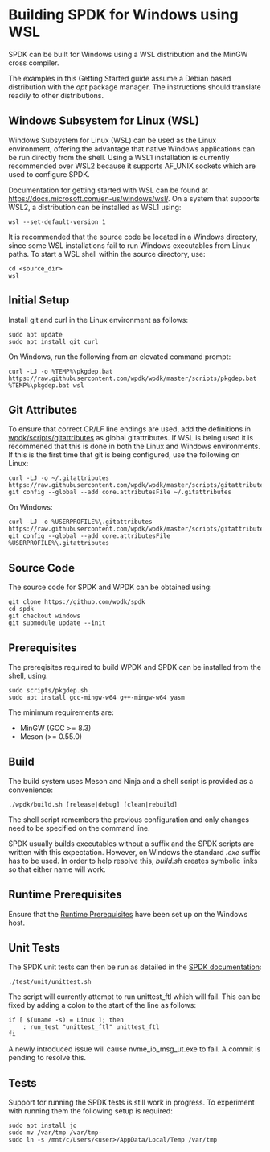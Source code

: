 # Building SPDK for Windows using WSL

SPDK can be built for Windows using a WSL distribution and the MinGW cross compiler.

The examples in this Getting Started guide assume a Debian based distribution with the *apt* package manager. The instructions should translate readily to other distributions.

<a id="wsl"></a>
## Windows Subsystem for Linux (WSL)

Windows Subsystem for Linux (WSL) can be used as the Linux environment,
offering the advantage that native Windows applications can be run directly from the shell.
Using a WSL1 installation is currently recommended over WSL2 because it supports
AF_UNIX sockets which are used to configure SPDK.

Documentation for getting started with WSL can be found at
https://docs.microsoft.com/en-us/windows/wsl/.
On a system that supports WSL2, a distribution can be installed as WSL1 using:

~~~{.sh}
wsl --set-default-version 1
~~~

It is recommended that the source code be located in a Windows directory, since some
WSL installations fail to run Windows executables from Linux paths.
To start a WSL shell within the source directory, use:

~~~{.sh}
cd <source_dir>
wsl
~~~

<a id="git"></a>
## Initial Setup

Install git and curl in the Linux environment as follows:
~~~{.sh}
sudo apt update
sudo apt install git curl
~~~

On Windows, run the following from an elevated command prompt:

~~~{.sh}
curl -LJ -o %TEMP%\pkgdep.bat https://raw.githubusercontent.com/wpdk/wpdk/master/scripts/pkgdep.bat
%TEMP%\pkgdep.bat wsl
~~~

<a id="git"></a>
## Git Attributes

To ensure that correct CR/LF line endings are used, add the definitions in
[wpdk/scripts/gitattributes](http://raw.githubusercontent.com/wpdk/wpdk/master/scripts/gitattributes)
as global gitattributes. If WSL is being used it is recommened that this is done
in both the Linux and Windows environments. If this is the first time that git is being configured,
use the following on Linux:

~~~{.sh}
curl -LJ -o ~/.gitattributes https://raw.githubusercontent.com/wpdk/wpdk/master/scripts/gitattributes
git config --global --add core.attributesFile ~/.gitattributes
~~~

On Windows:

~~~{.sh}
curl -LJ -o %USERPROFILE%\.gitattributes https://raw.githubusercontent.com/wpdk/wpdk/master/scripts/gitattributes
git config --global --add core.attributesFile %USERPROFILE%\.gitattributes
~~~

<a id="source"></a>
## Source Code

The source code for SPDK and WPDK can be obtained using:

~~~{.sh}
git clone https://github.com/wpdk/spdk
cd spdk
git checkout windows
git submodule update --init
~~~

<a id="prerequisites"></a>
## Prerequisites

The prereqisites required to build WPDK and SPDK can be installed from
the shell, using:

~~~{.sh}
sudo scripts/pkgdep.sh
sudo apt install gcc-mingw-w64 g++-mingw-w64 yasm
~~~
The minimum requirements are:

* MinGW (GCC >= 8.3)
* Meson (>= 0.55.0)

<a id="build"></a>
## Build

The build system uses Meson and Ninja and a shell script is provided as a convenience:

~~~{.sh}
./wpdk/build.sh [release|debug] [clean|rebuild]
~~~

The shell script remembers the previous configuration and only changes need to be specified on the command line.

SPDK usually builds executables without a suffix and the SPDK scripts are written with this expectation.
However, on Windows the standard *.exe* suffix has to be used. In order to help resolve this, *build.sh*
creates symbolic links so that either name will work.

<a id="runtime"></a>
## Runtime Prerequisites
Ensure that the [Runtime Prerequisites](https://github.com/wpdk/wpdk#prereq) have been set up on the Windows host.

<a id="unit"></a>
## Unit Tests

The SPDK unit tests can then be run as detailed in the [SPDK documentation](https://github.com/spdk/spdk#unit-tests):
~~~{.sh}
./test/unit/unittest.sh
~~~

The script will currently attempt to run unittest_ftl which will fail.
This can be fixed by adding a colon to the start of the line as follows:

~~~{.sh}
if [ $(uname -s) = Linux ]; then
	: run_test "unittest_ftl" unittest_ftl
fi
~~~

A newly introduced issue will cause nvme_io_msg_ut.exe to fail. A commit is pending to resolve this.

<a id="tests"></a>
## Tests

Support for running the SPDK tests is still work in progress. To experiment with running them the following setup is required:

~~~{.sh}
sudo apt install jq
sudo mv /var/tmp /var/tmp-
sudo ln -s /mnt/c/Users/<user>/AppData/Local/Temp /var/tmp
~~~

